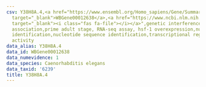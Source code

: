 ```yaml
---
csv: Y38H8A.4,<a href="https://www.ensembl.org/Homo_sapiens/Gene/Summary?db=core;g=WBGene00012638"
  target="_blank">WBGene00012638</a>,<a href="https://www.ncbi.nlm.nih.gov/pubmed/30894454"
  target="_blank"><i class="fas fa-file"></i></a>",genetic interference,functional
  association,prime adult stage, RNA-seq assay, hsf-1 overexpression,nucleotide sequence
  identification,nucleotide sequence identification,transcriptional regulation,up-regulates
  activity
data_alias: Y38H8A.4
data_id: WBGene00012638
data_numevidence: 1
data_species: Caenorhabditis elegans
data_taxid: '6239'
title: Y38H8A.4
---
```

